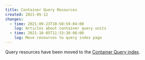 ```yaml
---
title: Container Query Resources
created: 2021-05-12
changes:
  - time: 2021-09-23T10:50:59-04:00
    log: Articles about container query units
  - time: 2021-10-05T11:33:30-06:00
    log: Move resources to query index page
---
```


Query resources have been moved to the
[Container Query index](/rwd/query/).
